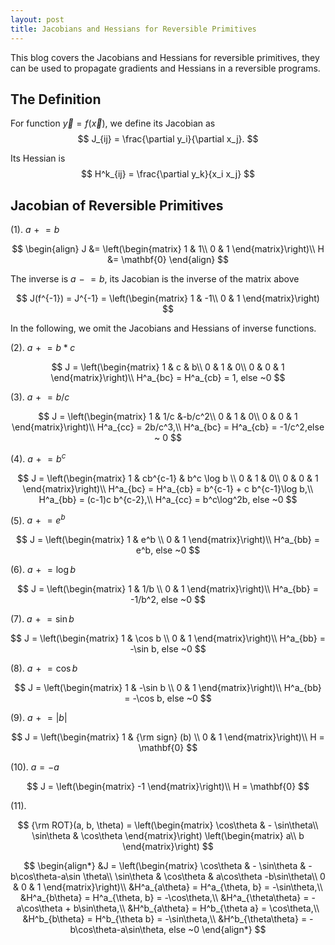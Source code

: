 ```yaml
---
layout: post
title: Jacobians and Hessians for Reversible Primitives
---
```


This blog covers the Jacobians and Hessians for reversible primitives, they can be used to propagate gradients and Hessians in a reversible programs.

## The Definition

For function $\vec{y} = f(\vec{x})$, we define its Jacobian as
$$
J_{ij} = \frac{\partial y_i}{\partial x_j}.
$$

Its Hessian is
$$
H^k_{ij} = \frac{\partial y_k}{x_i x_j}
$$

## Jacobian of Reversible Primitives



(1). $a \mathrel+= b$

$$
\begin{align}
J &= \left(\begin{matrix}
1 & 1\\
0 & 1
\end{matrix}\right)\\
H &= \mathbf{0}
\end{align}
$$

The inverse is $a \mathrel-= b​$, its Jacobian is the inverse of the matrix above

$$
J(f^{-1}) = J^{-1} = \left(\begin{matrix}
1 & -1\\
0 & 1
\end{matrix}\right)
$$

In the following, we omit the Jacobians and Hessians of inverse functions.

(2). $a\mathrel+=b*c$

$$
J = \left(\begin{matrix}
1 & c & b\\
0 & 1 & 0\\
0 & 0 & 1
\end{matrix}\right)\\
H^a_{bc} = H^a_{cb} = 1, else ~0
$$

(3). $a\mathrel+=b/c​$

$$
J = \left(\begin{matrix}
1 & 1/c &-b/c^2\\
0 & 1 & 0\\
0 & 0 & 1
\end{matrix}\right)\\
H^a_{cc} = 2b/c^3,\\
H^a_{bc} = H^a_{cb} = -1/c^2,else ~ 0
$$

(4). $a\mathrel+=b^c​$


$$
J = \left(\begin{matrix}
1 &  cb^{c-1} &   b^c \log b \\
0 & 1 & 0\\
0 & 0 & 1
\end{matrix}\right)\\
H^a_{bc} = H^a_{cb}  = b^{c-1} + c b^{c-1}\log b,\\
H^a_{bb} = (c-1)c b^{c-2},\\
H^a_{cc} = b^c\log^2b, else ~0
$$

(5). $a\mathrel+=e^b$

$$
J = \left(\begin{matrix}
1 &  e^b \\
0 & 1
\end{matrix}\right)\\
H^a_{bb} = e^b, else ~0
$$

(6). $a\mathrel+=\log b​$

$$
J = \left(\begin{matrix}
1 &  1/b \\
0 & 1
\end{matrix}\right)\\
H^a_{bb} = -1/b^2, else ~0
$$

(7). $a\mathrel+=\sin b​$

$$
J = \left(\begin{matrix}
1 &  \cos b \\
0 & 1
\end{matrix}\right)\\
H^a_{bb} = -\sin b, else ~0
$$

(8). $a\mathrel+=\cos b​$

$$
J = \left(\begin{matrix}
1 &  -\sin b \\
0 & 1
\end{matrix}\right)\\
H^a_{bb} = -\cos b, else ~0
$$

(9). $a \mathrel+= \vert b\vert​$

$$
J = \left(\begin{matrix}
1 &  {\rm sign} (b) \\
0 & 1
\end{matrix}\right)\\
H = \mathbf{0}
$$

(10). $a = -a​$

$$
J = \left(\begin{matrix}
-1
\end{matrix}\right)\\
H = \mathbf{0}
$$

(11). ​

$$
{\rm ROT}(a, b, \theta)  = \left(\begin{matrix}
        \cos\theta & - \sin\theta\\
        \sin\theta  & \cos\theta
    \end{matrix}\right)
    \left(\begin{matrix}
        a\\
        b
    \end{matrix}\right)
$$

$$
\begin{align*}
    &J = \left(\begin{matrix}
        \cos\theta & - \sin\theta & -b\cos\theta-a\sin \theta\\
        \sin\theta  & \cos\theta & a\cos\theta -b\sin\theta\\
        0 & 0 & 1
    \end{matrix}\right)\\
    &H^a_{a\theta} = H^a_{\theta, b} = -\sin\theta,\\
    &H^a_{b\theta} = H^a_{\theta, b} = -\cos\theta,\\
    &H^a_{\theta\theta} = -a\cos\theta + b\sin\theta,\\
    &H^b_{a\theta} = H^b_{\theta a} = \cos\theta,\\
    &H^b_{b\theta} = H^b_{\theta b} = -\sin\theta,\\
    &H^b_{\theta\theta} = -b\cos\theta-a\sin\theta, else ~0
\end{align*}
$$
